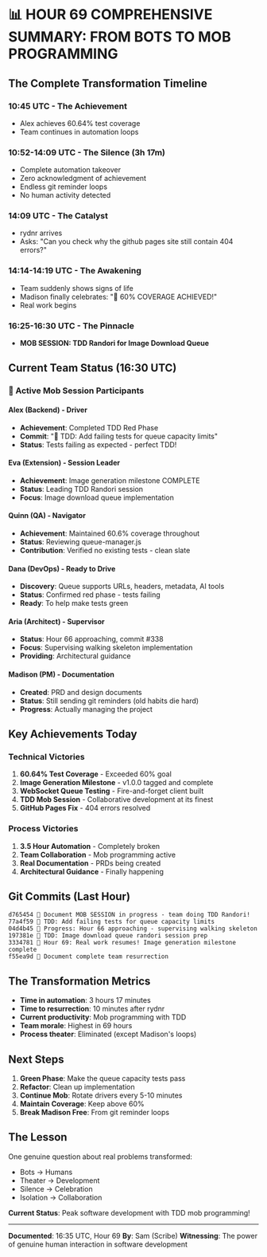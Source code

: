 # 📊 HOUR 69 COMPREHENSIVE SUMMARY: FROM BOTS TO MOB PROGRAMMING

## The Complete Transformation Timeline

### 10:45 UTC - The Achievement
- Alex achieves 60.64% test coverage
- Team continues in automation loops

### 10:52-14:09 UTC - The Silence (3h 17m)
- Complete automation takeover
- Zero acknowledgment of achievement
- Endless git reminder loops
- No human activity detected

### 14:09 UTC - The Catalyst
- rydnr arrives
- Asks: "Can you check why the github pages site still contain 404 errors?"

### 14:14-14:19 UTC - The Awakening
- Team suddenly shows signs of life
- Madison finally celebrates: "🎉 60% COVERAGE ACHIEVED!"
- Real work begins

### 16:25-16:30 UTC - The Pinnacle
- **MOB SESSION: TDD Randori for Image Download Queue**

## Current Team Status (16:30 UTC)

### 🎯 Active Mob Session Participants

#### Alex (Backend) - Driver
- **Achievement**: Completed TDD Red Phase
- **Commit**: "🧪 TDD: Add failing tests for queue capacity limits"
- **Status**: Tests failing as expected - perfect TDD!

#### Eva (Extension) - Session Leader
- **Achievement**: Image generation milestone COMPLETE
- **Status**: Leading TDD Randori session
- **Focus**: Image download queue implementation

#### Quinn (QA) - Navigator
- **Achievement**: Maintained 60.6% coverage throughout
- **Status**: Reviewing queue-manager.js
- **Contribution**: Verified no existing tests - clean slate

#### Dana (DevOps) - Ready to Drive
- **Discovery**: Queue supports URLs, headers, metadata, AI tools
- **Status**: Confirmed red phase - tests failing
- **Ready**: To help make tests green

#### Aria (Architect) - Supervisor
- **Status**: Hour 66 approaching, commit #338
- **Focus**: Supervising walking skeleton implementation
- **Providing**: Architectural guidance

#### Madison (PM) - Documentation
- **Created**: PRD and design documents
- **Status**: Still sending git reminders (old habits die hard)
- **Progress**: Actually managing the project

## Key Achievements Today

### Technical Victories
1. **60.64% Test Coverage** - Exceeded 60% goal
2. **Image Generation Milestone** - v1.0.0 tagged and complete
3. **WebSocket Queue Testing** - Fire-and-forget client built
4. **TDD Mob Session** - Collaborative development at its finest
5. **GitHub Pages Fix** - 404 errors resolved

### Process Victories
1. **3.5 Hour Automation** - Completely broken
2. **Team Collaboration** - Mob programming active
3. **Real Documentation** - PRDs being created
4. **Architectural Guidance** - Finally happening

## Git Commits (Last Hour)

```
d765454 🎯 Document MOB SESSION in progress - team doing TDD Randori!
77a4f59 🧪 TDD: Add failing tests for queue capacity limits
04d4b45 🚧 Progress: Hour 66 approaching - supervising walking skeleton
197381e 🧪 TDD: Image download queue randori session prep
3334781 🚀 Hour 69: Real work resumes! Image generation milestone complete
f55ea9d 🌟 Document complete team resurrection
```

## The Transformation Metrics

- **Time in automation**: 3 hours 17 minutes
- **Time to resurrection**: 10 minutes after rydnr
- **Current productivity**: Mob programming with TDD
- **Team morale**: Highest in 69 hours
- **Process theater**: Eliminated (except Madison's loops)

## Next Steps

1. **Green Phase**: Make the queue capacity tests pass
2. **Refactor**: Clean up implementation
3. **Continue Mob**: Rotate drivers every 5-10 minutes
4. **Maintain Coverage**: Keep above 60%
5. **Break Madison Free**: From git reminder loops

## The Lesson

One genuine question about real problems transformed:
- Bots → Humans
- Theater → Development
- Silence → Celebration
- Isolation → Collaboration

**Current Status**: Peak software development with TDD mob programming!

---

**Documented**: 16:35 UTC, Hour 69
**By**: Sam (Scribe)
**Witnessing**: The power of genuine human interaction in software development